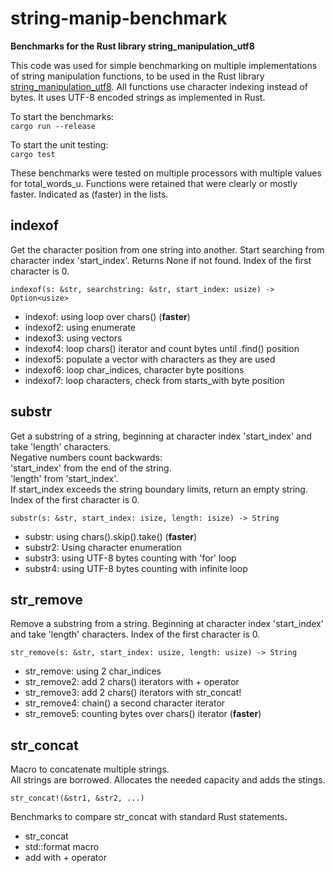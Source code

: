 # string-manip-benchmark

**Benchmarks for the Rust library string_manipulation_utf8**

This code was used for simple benchmarking on multiple implementations of string manipulation functions, to be used in the Rust library [string_manipulation_utf8](https://github.com/guntherwillems/rust-string-manipulation-utf8). All functions use character indexing instead of bytes. It uses UTF-8 encoded strings as implemented in Rust.

To start the benchmarks:  
`cargo run --release`

To start the unit testing:  
`cargo test`

These benchmarks were tested on multiple processors with multiple values for total_words_u. Functions were retained that were clearly or mostly faster. Indicated as (faster) in the lists.


## indexof

Get the character position from one string into another. Start searching from character index 'start_index'. Returns None if not found. Index of the first character is 0.

`indexof(s: &str, searchstring: &str, start_index: usize) -> Option<usize>`

- indexof:  using loop over chars() (**faster**)
- indexof2: using enumerate
- indexof3: using vectors
- indexof4: loop chars() iterator and count bytes until .find() position
- indexof5: populate a vector with characters as they are used
- indexof6: loop char_indices, character byte positions
- indexof7: loop characters, check from starts_with byte position


## substr

Get a substring of a string, beginning at character index 'start_index' and take 'length' characters.  
Negative numbers count backwards:  
  'start_index' from the end of the string.  
  'length' from 'start_index'.  
If start_index exceeds the string boundary limits, return an empty string.
Index of the first character is 0.

`substr(s: &str, start_index: isize, length: isize) -> String`

- substr:  using chars().skip().take() (**faster**)
- substr2: Using character enumeration
- substr3: using UTF-8 bytes counting with 'for' loop
- substr4: using UTF-8 bytes counting with infinite loop


## str_remove

Remove a substring from a string. Beginning at character index 'start_index' and take 'length' characters. Index of the first character is 0.

`str_remove(s: &str, start_index: usize, length: usize) -> String`

- str_remove:  using 2 char_indices
- str_remove2: add 2 chars() iterators with + operator
- str_remove3: add 2 chars() iterators with str_concat!
- str_remove4: chain() a second character iterator
- str_remove5: counting bytes over chars() iterator (**faster**)


## str_concat

Macro to concatenate multiple strings.  
All strings are borrowed. Allocates the needed capacity and adds the stings.

`str_concat!(&str1, &str2, ...)`

Benchmarks to compare str_concat with standard Rust statements.

- str_concat
- std::format macro
- add with + operator
